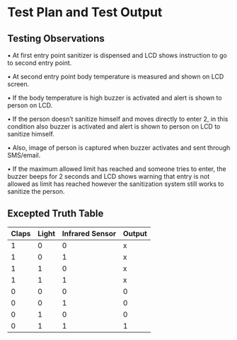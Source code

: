 # Test Plan and Test Output

## Testing Observations

• At first entry point sanitizer is dispensed and LCD shows instruction to go to second entry point.

• At second entry point body temperature is measured and shown on LCD screen.

• If the body temperature is high buzzer is activated and alert is shown to person on LCD.

• If the person doesn’t sanitize himself and moves directly to enter 2, in this condition also buzzer is activated and alert is shown to person on LCD to sanitize himself.

• Also, image of person is captured when buzzer activates and sent through SMS/email.

• If the maximum allowed limit has reached and someone tries to enter, the buzzer beeps for 2 seconds and LCD shows warning that entry is not allowed as limit has reached however the sanitization system still works to sanitize the person.

## Excepted Truth Table


|Claps          |   Light       |    Infrared Sensor |   Output     |
---------------| --------------| -------------------| -------------
    1          |      0        |          0         |     x
    1          |      0        |          1         |     x
    1          |      1        |          0         |     x
    1          |      1        |          1         |     x
    0          |      0        |          0         |     0
    0          |      0        |          1         |     0
    0          |      1        |          0         |     0
    0          |      1        |          1         |     1



